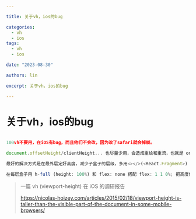 ```yaml
---

title: 关于vh，ios的bug

categories:
  - vh
  - ios
tags:
  - vh
  - ios

date: "2023-08-30"

authors: lin

excerpt: 关于vh，ios的bug

---
```


# 关于vh，ios的bug


```typescript

100vh不要用，在iOS有bug，而且他们不会改，因为改了safari就会掉帧。

document.offsetHeight/clientHeight... 也尽量少用，会造成重绘和重流，也就是 onMount 获取 ref 后再渲染一次（DOM层的，react-developer-tool看不出来）,我们项目里有些 100vh 的样式，之后都会改掉（vw没问题）。

最好的解决方式是在最外层定好高度，减少子盒子的层级，多用<></>(<React.Fragment>)

在每层盒子用 h-full (height: 100%) 和 flex: none 搭配 flex: 1 1 0%; 把高度传递下去，内部可以自适应，唯一需要控制的变量是最外层的盒子高度，比如一个 Card 盒子，一个Modal 盒子等等。
```


> 一篇 vh (viewport-height) 在 iOS 的调研报告
>
> https://nicolas-hoizey.com/articles/2015/02/18/viewport-height-is-taller-than-the-visible-part-of-the-document-in-some-mobile-browsers/
>
> 